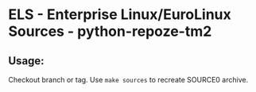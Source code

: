 # ELS - Enterprise Linux/EuroLinux Sources - python-repoze-tm2
 
## Usage:
  Checkout branch or tag. Use `make sources` to recreate  SOURCE0 archive.
